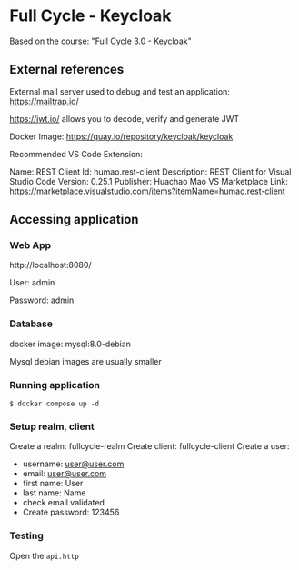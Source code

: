 # Full Cycle - Keycloak

Based on the course: "Full Cycle 3.0 - Keycloak"

## External references

External mail server used to debug and test an application:
https://mailtrap.io/


https://jwt.io/
allows you to decode, verify and generate JWT

Docker Image: https://quay.io/repository/keycloak/keycloak 

Recommended VS Code Extension:

Name: REST Client
Id: humao.rest-client
Description: REST Client for Visual Studio Code
Version: 0.25.1
Publisher: Huachao Mao
VS Marketplace Link: https://marketplace.visualstudio.com/items?itemName=humao.rest-client

## Accessing application

### Web App

http://localhost:8080/

User: admin

Password: admin


### Database
docker image: mysql:8.0-debian

Mysql debian images are usually smaller

### Running application

```
$ docker compose up -d
```


### Setup realm, client

Create a realm: fullcycle-realm
Create client: fullcycle-client
Create a user:
- username: user@user.com
- email: user@user.com
- first name: User
- last name: Name
- check email validated
- Create password: 123456


### Testing 

Open the  `api.http`
